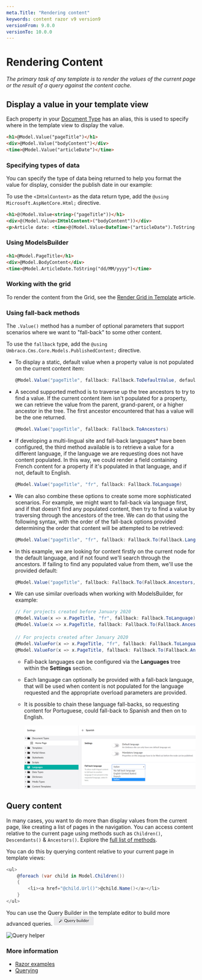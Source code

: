 ```yaml
---
meta.Title: "Rendering content"
keywords: content razor v9 version9
versionFrom: 9.0.0
versionTo: 10.0.0
---
```


# Rendering Content

_The primary task of any template is to render the values of the current page or the result of a query against the content cache._

## Display a value in your template view

Each property in your [Document Type](../../Data/Defining-Content/index.md#what-is-a-document-type) has an alias, this is used to specify where in the template view to display the value.

```html
<h1>@Model.Value("pageTitle")</h1>
<div>@Model.Value("bodyContent")</div>
<time>@Model.Value("articleDate")</time>
```

### Specifying types of data

You can specify the type of data being returned to help you format the value for display, consider the publish date in our example:

To use the `<IHtmlContent>` as the data return type, add the `@using Microsoft.AspNetCore.Html;` directive.

```html
<h1>@(Model.Value<string>("pageTitle"))</h1>
<div>@(Model.Value<IHtmlContent>("bodyContent"))</div>
<p>Article date: <time>@(Model.Value<DateTime>("articleDate").ToString("dd/MM/yyyy"))</time></p>
```

### Using ModelsBuilder

```html
<h1>@Model.PageTitle</h1>
<div>@Model.BodyContent</div>
<time>@Model.ArticleDate.ToString("dd/MM/yyyy")</time>
```

### Working with the grid

To render the content from the Grid, see the [Render Grid in Template](../../Backoffice/Property-Editors/Built-in-Property-Editors/Grid-Layout/Render-Grid-In-Template.md#render-grid-in-template) article.

### Using fall-back methods

The `.Value()` method has a number of optional parameters that support scenarios where we want to "fall-back" to some other content. 

To use the `fallback` type, add the `@using Umbraco.Cms.Core.Models.PublishedContent;` directive.

- To display a static, default value when a property value is not populated on the current content item:

    ```csharp
    @Model.Value("pageTitle", fallback: Fallback.ToDefaultValue, defaultValue: new HtmlString("Default page title"))
    ```

- A second supported method is to traverse up the tree ancestors to try to find a value.  If the current content item isn't populated for a property, we can retrieve the value from the parent, grand-parent, or a higher ancestor in the tree.  The first ancestor encountered that has a value will be the one returned.

    ```csharp
    @Model.Value("pageTitle", fallback: Fallback.ToAncestors)
    ```

- If developing a multi-lingual site and fall-back languages* have been configured, the third method available is to retrieve a value for a different language, if the language we are requesting does not have content populated.  In this way, we could render a field containing French content for a property if it's populated in that language, and if not, default to English.

    ```csharp
    @Model.Value("pageTitle", "fr", fallback: Fallback.ToLanguage)
    ```

- We can also combine these options to create some more sophisticated scenarios.  For example, we might want to fall-back via language first, and if that doesn't find any populated content, then try to find a value by traversing through the ancestors of the tree.  We can do that using the following syntax, with the order of the fall-back options provided determining the order that content will be attempted to be retrieved:

    ```csharp
    @Model.Value("pageTitle", "fr", fallback: Fallback.To(Fallback.Language, Fallback.Ancestors))
    ```

- In this example, we are looking for content firstly on the current node for the default language, and if not found we'll search through the ancestors.  If failing to find any populated value from them, we'll use the provided default:

    ```csharp
    @Model.Value("pageTitle", fallback: Fallback.To(Fallback.Ancestors, Fallback.DefaultValue), defaultValue: new HtmlString("Default page title"))
    ```

- We can use similar overloads when working with ModelsBuilder, for example:

    ```csharp
    // For projects created before January 2020
    @Model.Value(x => x.PageTitle, "fr", fallback: Fallback.ToLanguage)
    @Model.Value(x => x.PageTitle, fallback: Fallback.To(Fallback.Ancestors, Fallback.DefaultValue), defaultValue: new HtmlString("Default page title"))

    // For projects created after January 2020
    @Model.ValueFor(x => x.PageTitle, "fr", fallback: Fallback.ToLanguage)
    @Model.ValueFor(x => x.PageTitle, fallback: Fallback.To(Fallback.Ancestors, Fallback.DefaultValue), defaultValue: new HtmlString("Default page title"))
    ```

  - Fall-back languages can be configured via the **Languages** tree within the **Settings** section.  
  - Each language can optionally be provided with a fall-back language, that will be used when content is not populated for the language requested and the appropriate overload parameters are provided.
  - It is possible to chain these language fall-backs, so requesting content for Portuguese, could fall-back to Spanish and then on to English.

    ![Configuring fall-back languages](images/language-fallback.png)

## Query content

In many cases, you want to do more than display values from the current page, like creating a list of pages in the navigation. You can access content relative to the current page using methods such as `Children()`, `Descendants()` & `Ancestors()`. Explore the [full list of methods](../../../Reference/Templating/Mvc/querying.md#traversing).

You can do this by querying content relative to your current page in template views:

```csharp
<ul>
    @foreach (var child in Model.Children())
    {
        <li><a href="@child.Url()">@child.Name()</a></li>
    }
</ul>
```

You can use the Query Builder in the template editor to build more advanced queries.
![Query button](images/button-v8.png)

![Query helper](images/query-v9.png)

### More information

- [Razor examples](../../../Reference/Templating/Mvc/examples.md)
- [Querying](../../../Reference/Templating/Mvc/querying.md)
